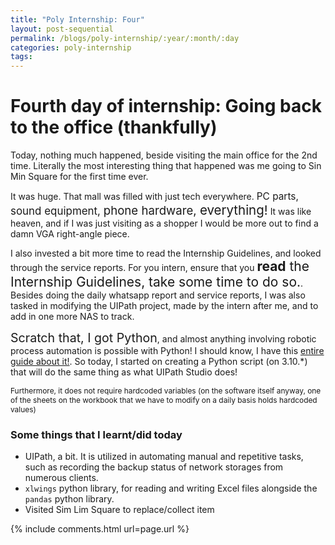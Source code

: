 ```yaml
---
title: "Poly Internship: Four"
layout: post-sequential
permalink: /blogs/poly-internship/:year/:month/:day
categories: poly-internship
tags: 
---
```

# Fourth day of internship: Going back to the office (thankfully)

Today, nothing much happened, beside visiting the main office for the 2nd time. Literally the most interesting thing that happened was me going to Sin Min Square for the first time ever. 

It was huge. That mall was filled with just tech everywhere. <span style="font-size:110%">PC parts, <span style="font-size:110%">sound equipment, <span style="font-size:110%">phone hardware, <span style="font-size:110%">everything!</span></span></span></span> It was like heaven, and if I was just visiting as a shopper I would be more out to find a damn VGA right-angle piece. 

I also invested a bit more time to read the Internship Guidelines, and looked through the service reports. For you intern, ensure that you <span style="font-size:150%">__read__ the Internship Guidelines, take some time to do so.</span>. Besides doing the daily whatsapp report and service reports, I was also tasked in modifying the UIPath project, made by the intern after me, and to add in one more NAS to track.

<span style="font-size:140%">Scratch that, I got Python</span>, and almost anything involving robotic process automation is possible with Python! I should know, I have this [entire guide about it!](https://arifhamed.com/guide/automation). So today, I started on creating a Python script (on 3.10.*) that will do the same thing as what UIPath Studio does!

<span style="font-size:85%">Furthermore, it does not require hardcoded variables (on the software itself anyway, one of the sheets on the workbook that we have to modify on a daily basis holds hardcoded values)</span>

### Some things that I learnt/did today
* UIPath, a bit. It is utilized in automating manual and repetitive tasks, such as recording the backup status of network storages from numerous clients.
* `xlwings` python library, for reading and writing Excel files alongside the `pandas` python library.
* Visited Sim Lim Square to replace/collect item

{% include comments.html url=page.url %}